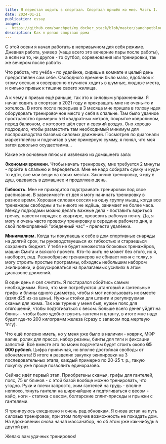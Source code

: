 ```yaml
---
title: Я перестал ходить в спортзал. Спортзал пришёл ко мне. Часть I.
date: 2024-01-21
publication: essay
images:
-  https://github.com/sanchpet/my_docker_stack/blob/master/sanchpetblog/images/essays/home_gym_1.png?raw=true
description: Как я делал спортзал дома
---
```

С этой осени я начал работать в непривычном для себя режиме. Дневная работа, универ (чаще всего это вечерние пары после работы), а если ни то, ни другое - то футбол, соревнования или тренировки, так же вечером после работы. 

Что работа, что учёба - по удалёнке, сидишь в комнате и целый день предоставлен сам себе. Свободного времени было мало, вдобавок к этому осенью я совершенно отучился ходить в шумные, людные места, и сильно привык к тишине своего жилища. 

А к чему я привык ещё раньше, так это к силовым упражнениям. Я начал ходить в спортзал в 2021 году и прекращать мне не очень-то и хотелось. В итоге после перерыва в 3 месяца мне пришла в голову идея оборудовать тренировочное место у себя в спальне. Там было удачное пространство примерно в 6 квадратных метров, покрытое ковролином, перед балконом, с которого шёл свет и свежий воздух. Оно хорошо подходило, чтобы разместить там необходимый минимум для воспроизводства базовых силовых движений. Посмотрев по диагонали маркетплейсы и подсчитав в уме примерную сумму, я понял, что моя затея довольно осуществима...

Какие же основные плюсы я извлекаю из домашнего зала:

**Экономия времени.** Чтобы начать тренировку, мне требуется 2 минуты - пройти в спальню и переодеться. Мне не надо собирать сумку и куда-то идти, все мои вещи на своих местах. Закончив тренировку, я иду в душ, одеваюсь в домашнее и продолжаю день.

**Гибкость.** Мне не приходится подстраивать тренировки под свое расписание. В зависимости от дел я могу начинать тренировку в разное время. Хорошая силовая сессия на одну группу мышц, когда все тренажеры свободны и ты никого не ждёшь, занимает не более часа. Между подходами можно делать важные дела - поставить вариться гречку, навести порядок в квартире, проверить рабочую почту. Да, я могу и очень часто провожу тренировку в середине рабочего дня, в свой полноправный "обеденный час" - прелести удалёнки.

**Минимализм.** Когда ты покупаешь к себе в дом спортивные снаряды на долгий срок, ты руководствуешься их гибкостью и стараешься сохранить бюджет. У тебя не будет множества блоковых тренажёров, машин Смита и всякого прочего. Кто-то жить не может без этого, но я, наоборот, рад. Разнообразие тренажеров не сбивает меня с толку, я могу строить простые программы, обходясь небольшим набором экипировки, и фокусироваться на прилагаемых усилиях в этом диапазоне движений. 

В один день я сел считать. Я постарался обойтись самым необходимым. Ясно, что мне потребуются штанговый и гантельные грифы и блины одного диаметра, чтобы я мог использовать их вместе (взял d25 из-за цены). Нужны стойки для штанги и регулируемая скамья для жима. Так как турник у меня был, нужен пояс для отягощений, чтобы подтягиваться с весом. Больше всего денег уйдёт на блины - чтобы было удобно грузить гантели и штангу, в итоге мне надо будет где-то 200 килограмм железа (сразу с запасом под мертвую тягу). 

Что ещё полезно иметь, но у меня уже было в наличии - коврик, МФР валик, ролик для пресса, набор резины, бинты для тяги и фиксации запястий. Всё вместе это по моим подсчетам будет стоить около **65 000 рублей**. Цифра приличная, но вполне достойная свободы от абонемента! В итоге я разделил закупку экипировки на 3 последовательных этапа, каждый примерно по 20-25 т. р., такую покупку уже проще позволить единоразово.

Сейчас идёт первый этап. Приобретены скамья, грифы для гантелей, пояс, 75 кг блинов - с этой базой вообще можно тренировать, что угодно. Руки и плечи запросто, жим гантелей на грудь - вполне неплохо, тянуть гантели на широчайшие и подтягиваться с весом - кайф, ноги - статика с весом, болгарские сплит-приседы и прыжки с гантелями.

Я тренируюсь ежедневно и очень рад обновкам. Я снова встал на путь силовых тренировок, при этом получив возможность не покидать дом. На вдохновении снова начал массанабор, но об этом уже как-нибудь в другой раз. 

Желаю вам удачных тренировок!
